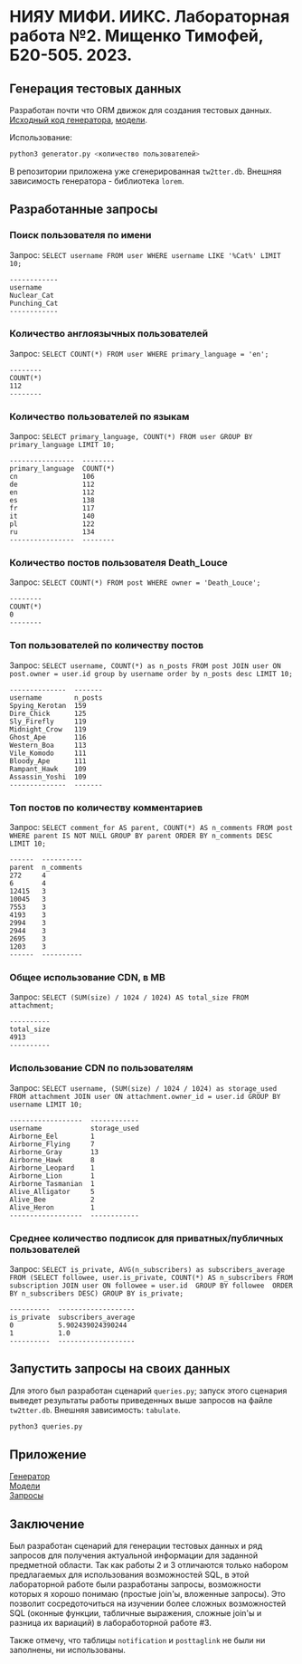 # НИЯУ МИФИ. ИИКС. Лабораторная работа №2. Мищенко Тимофей, Б20-505. 2023.

## Генерация тестовых данных

Разработан почти что ORM движок для создания тестовых данных. [Исходный код генератора](./generator.py), [модели](./models.py).

Использование:

```bash
python3 generator.py <количество пользователей>
```

В репозитории приложена уже сгенерированная `tw2tter.db`. Внешняя зависимость генератора - библиотека `lorem`.


## Разработанные запросы

### Поиск пользователя по имени

Запрос: `SELECT username FROM user WHERE username LIKE '%Cat%' LIMIT 10;`

```
------------
username
Nuclear_Cat
Punching_Cat
------------
```

### Количество англоязычных пользователей

Запрос: `SELECT COUNT(*) FROM user WHERE primary_language = 'en';`

```
--------
COUNT(*)
112
--------
```

### Количество пользователей по языкам

Запрос: `SELECT primary_language, COUNT(*) FROM user GROUP BY primary_language LIMIT 10;`

```
----------------  --------
primary_language  COUNT(*)
cn                106
de                112
en                112
es                138
fr                117
it                140
pl                122
ru                134
----------------  --------
```

### Количество постов пользователя Death_Louce

Запрос: `SELECT COUNT(*) FROM post WHERE owner = 'Death_Louce';`

```
--------
COUNT(*)
0
--------
```

### Топ пользователей по количеству постов

Запрос: `SELECT username, COUNT(*) as n_posts FROM post JOIN user ON post.owner = user.id group by username order by n_posts desc LIMIT 10;`

```
--------------  -------
username        n_posts
Spying_Kerotan  159
Dire_Chick      125
Sly_Firefly     119
Midnight_Crow   119
Ghost_Ape       116
Western_Boa     113
Vile_Komodo     111
Bloody_Ape      111
Rampant_Hawk    109
Assassin_Yoshi  109
--------------  -------
```

### Топ постов по количеству комментариев

Запрос: `SELECT comment_for AS parent, COUNT(*) AS n_comments FROM post WHERE parent IS NOT NULL GROUP BY parent ORDER BY n_comments DESC LIMIT 10;`

```
------  ----------
parent  n_comments
272     4
6       4
12415   3
10045   3
7553    3
4193    3
2994    3
2944    3
2695    3
1203    3
------  ----------
```

### Общее использование CDN, в MB

Запрос: `SELECT (SUM(size) / 1024 / 1024) AS total_size FROM attachment;`

```
----------
total_size
4913
----------
```

### Использование CDN по пользователям

Запрос: `SELECT username, (SUM(size) / 1024 / 1024) as storage_used FROM attachment JOIN user ON attachment.owner_id = user.id GROUP BY username LIMIT 10;`

```
------------------  ------------
username            storage_used
Airborne_Eel        1
Airborne_Flying     7
Airborne_Gray       13
Airborne_Hawk       8
Airborne_Leopard    1
Airborne_Lion       1
Airborne_Tasmanian  1
Alive_Alligator     5
Alive_Bee           2
Alive_Heron         1
------------------  ------------
```



### Среднее количество подписок для приватных/публичных пользователей

Запрос: `SELECT is_private, AVG(n_subscribers) as subscribers_average FROM (SELECT followee, user.is_private, COUNT(*) AS n_subscribers FROM subscription JOIN user ON followee = user.id  GROUP BY followee  ORDER BY n_subscribers DESC) GROUP BY is_private;`

```
----------  -------------------
is_private  subscribers_average
0           5.902439024390244
1           1.0
----------  -------------------
```

## Запустить запросы на своих данных

Для этого был разработан сценарий `queries.py`; запуск этого сценария выведет результаты работы приведенных выше запросов на файле `tw2tter.db`. Внешняя зависимость: `tabulate`.

```bash
python3 queries.py
```

## Приложение

[Генератор](./generator.py)  
[Модели](./models.py)  
[Запросы](./queries.py)  

## Заключение

Был разработан сценарий для генерации тестовых данных и ряд запросов для получения актуальной информации для заданной предметной области. Так как работы 2 и 3 отличаются только набором предлагаемых для использования возможностей SQL, в этой лабораторной работе были разработаны запросы, возможности которых я хорошо понимаю (простые join'ы, вложенные запросы). Это позволит сосредоточиться на изучении более сложных возможностей SQL (оконные функции, табличные выражения, сложные join'ы и разница их вариаций) в лабоработорной работе #3.

Также отмечу, что таблицы `notification` и `posttaglink` не были ни заполнены, ни использованы.
